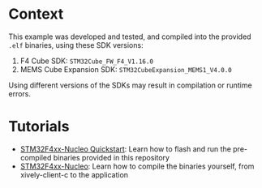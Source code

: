 Context
=======

This example was developed and tested, and compiled into the provided `.elf`
binaries, using these SDK versions:

1. F4 Cube SDK: `STM32Cube_FW_F4_V1.16.0`
2. MEMS Cube Expansion SDK: `STM32CubeExpansion_MEMS1_V4.0.0`

Using different versions of the SDKs may result in compilation or runtime errors.

Tutorials
=========

- [STM32F4xx-Nucleo Quickstart](https://developer.xively.com/v1.0/docs/stm32f4xx-nucleo-quickstart):
Learn how to flash and run the pre-compiled binaries provided in this repository
- [STM32F4xx-Nucleo](https://developer.xively.com/docs/stm32f4xx-nucleo):
Learn how to compile the binaries yourself, from xively-client-c to the application
